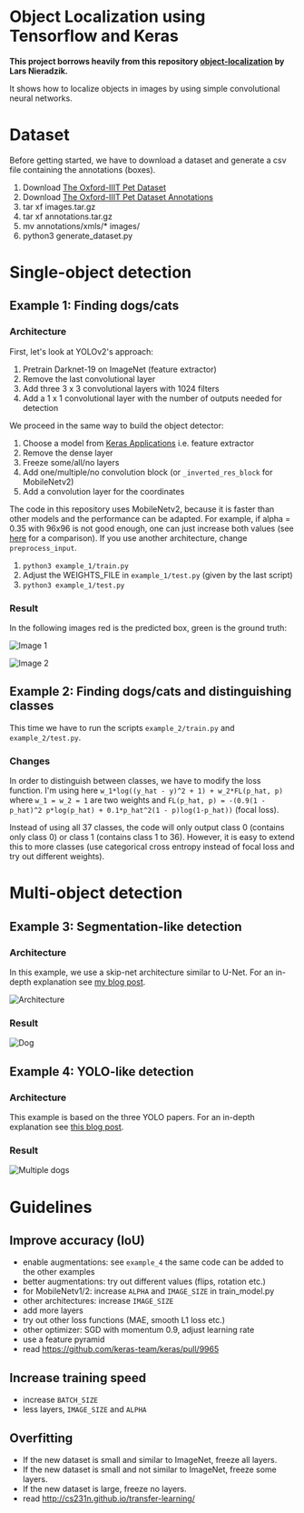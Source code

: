 # Object Localization using Tensorflow and Keras

**This project borrows heavily from this repository [object-localization](https://github.com/lars76/object-localization) by Lars Nieradzik.**


It shows how to localize objects in images by using simple convolutional neural networks.

# Dataset

Before getting started, we have to download a dataset and generate a csv file containing the annotations (boxes).

1. Download [The Oxford-IIIT Pet Dataset](http://www.robots.ox.ac.uk/~vgg/data/pets/data/images.tar.gz)
2. Download [The Oxford-IIIT Pet Dataset Annotations](http://www.robots.ox.ac.uk/~vgg/data/pets/data/annotations.tar.gz)
3. tar xf images.tar.gz
4. tar xf annotations.tar.gz
5. mv annotations/xmls/* images/
6. python3 generate_dataset.py

# Single-object detection

## Example 1: Finding dogs/cats

### Architecture

First, let's look at YOLOv2's approach:

1. Pretrain Darknet-19 on ImageNet (feature extractor)
2. Remove the last convolutional layer
3. Add three 3 x 3 convolutional layers with 1024 filters
4. Add a 1 x 1 convolutional layer with the number of outputs needed for detection

We proceed in the same way to build the object detector:

1. Choose a model from [Keras Applications](https://keras.io/applications/) i.e. feature extractor
2. Remove the dense layer
3. Freeze some/all/no layers
3. Add one/multiple/no convolution block (or `_inverted_res_block` for MobileNetv2)
4. Add a convolution layer for the coordinates

The code in this repository uses MobileNetv2, because it is faster than other models and the performance can be adapted. For example, if alpha = 0.35 with 96x96 is not good enough, one can just increase both values (see [here](https://github.com/keras-team/keras-applications/blob/master/keras_applications/mobilenet_v2.py) for a comparison). If you use another architecture, change `preprocess_input`.

1. `python3 example_1/train.py`
2. Adjust the WEIGHTS_FILE in `example_1/test.py` (given by the last script)
3. `python3 example_1/test.py`

### Result

In the following images red is the predicted box, green is the ground truth:

![Image 1](https://i.imgur.com/pArUlGd.jpg)

![Image 2](https://i.imgur.com/ll9PNOF.jpg)

## Example 2: Finding dogs/cats and distinguishing classes

This time we have to run the scripts `example_2/train.py` and `example_2/test.py`.

### Changes

In order to distinguish between classes, we have to modify the loss function. I'm using here `w_1*log((y_hat - y)^2 + 1) + w_2*FL(p_hat, p)` where `w_1 = w_2 = 1` are two weights and `FL(p_hat, p) = -(0.9(1 - p_hat)^2 p*log(p_hat) + 0.1*p_hat^2(1 - p)log(1-p_hat))` (focal loss). 

Instead of using all 37 classes, the code will only output class 0 (contains only class 0) or class 1 (contains class 1 to 36). However, it is easy to extend this to more classes (use categorical cross entropy instead of focal loss and try out different weights).

# Multi-object detection

## Example 3: Segmentation-like detection

### Architecture

In this example, we use a skip-net architecture similar to U-Net. For an in-depth explanation see [my blog post](https://lars76.github.io/neural-networks/object-detection/obj-detection-using-segmentation/).

![Architecture](https://lars76.github.io/assets/images/architecture.png)

### Result

![Dog](https://lars76.github.io/assets/images/dog2.gif)

## Example 4: YOLO-like detection

### Architecture

This example is based on the three YOLO papers. For an in-depth explanation see [this blog post](https://lars76.github.io/neural-networks/object-detection/obj-detection-from-scratch/).

### Result

![Multiple dogs](https://lars76.github.io/assets/images/multiple_dogs.jpg)

# Guidelines

## Improve accuracy (IoU)

- enable augmentations: see `example_4` the same code can be added to the other examples
- better augmentations: try out different values (flips, rotation etc.)
- for MobileNetv1/2: increase `ALPHA` and `IMAGE_SIZE` in train_model.py
- other architectures: increase `IMAGE_SIZE`
- add more layers
- try out other loss functions (MAE, smooth L1 loss etc.)
- other optimizer: SGD with momentum 0.9, adjust learning rate
- use a feature pyramid
- read https://github.com/keras-team/keras/pull/9965

## Increase training speed

- increase `BATCH_SIZE`
- less layers, `IMAGE_SIZE` and `ALPHA`

## Overfitting

- If the new dataset is small and similar to ImageNet, freeze all layers.
- If the new dataset is small and not similar to ImageNet, freeze some layers.
- If the new dataset is large, freeze no layers.
- read http://cs231n.github.io/transfer-learning/
